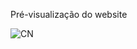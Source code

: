 Pré-visualização do website

![CN](https://github.com/heberGustavo/Websites/assets/44476616/9969f7c9-bacc-4048-8ff0-475b12dd5952)
